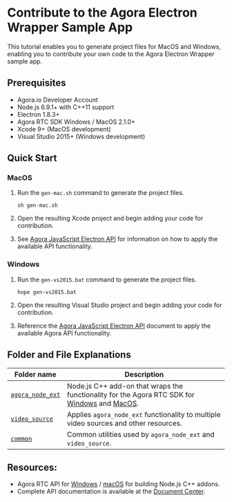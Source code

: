# Contribute to the Agora Electron Wrapper Sample App

This tutorial enables you to generate project files for MacOS and Windows, enabling you to contribute your own code to the Agora Electron Wrapper sample app.

## Prerequisites
- Agora.io Developer Account
- Node.js 6.9.1+ with C++11 support
- Electron 1.8.3+
- Agora RTC SDK Windows / MacOS 2.1.0+
- Xcode 9+ (MacOS development)
- Visual Studio 2015+ (Windows development)


## Quick Start

### MacOS

1. Run the `gen-mac.sh` command to generate the project files.

	```
	sh gen-mac.sh
	```
2. Open the resulting Xcode project and begin adding your code for contribution.

3. See [Agora JavaScript Electron API](apis.md) for information on how to apply the available API functionality.

### Windows

1. Run the `gen-vs2015.bat` command to generate the project files.

	```
	hope gen-vs2015.bat
	```
2. Open the resulting Visual Studio project and begin adding your code for contribution.

3. Reference the [Agora JavaScript Electron API](apis.md) document to apply the available Agora API functionality.

## Folder and File Explanations

Folder name|Description
----- | -----
[`agora_node_ext`](agora_node_ext.md)|Node.js C++ add-on that wraps the functionality for the Agora RTC SDK for [Windows](https://docs.agora.io/en/2.2/product/Voice/API%20Reference/communication_windows_audio?platform=Windows) and [MacOS](https://docs.agora.io/en/2.2/product/Voice/API%20Reference/communication_mac_audio?platform=macOS).
[`video_source`](video_source.md)|Applies `agora_node_ext` functionality to multiple video sources and other resources.
[`common`](common.md)|Common utilities used by `agora_node_ext` and `video_source`.


## Resources:

* Agora RTC API for [Windows](https://docs.agora.io/en/2.2/product/Voice/API%20Reference/communication_windows_audio?platform=Windows) / [macOS](https://docs.agora.io/en/2.2/product/Voice/API%20Reference/communication_mac_audio?platform=macOS) for building Node.js C++ addons.
* Complete API documentation is available at the [Document Center](https://docs.agora.io/en/).